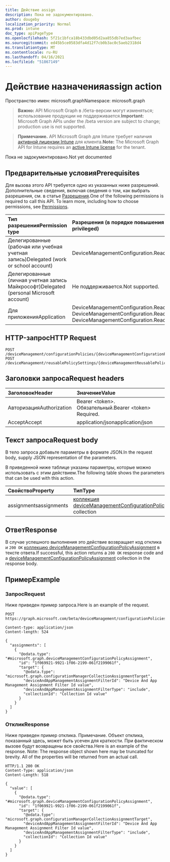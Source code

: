 ```yaml
---
title: Действие assign
description: Пока не задокументировано.
author: dougeby
localization_priority: Normal
ms.prod: intune
doc_type: apiPageType
ms.openlocfilehash: 5f21c1bfca18b433dbd05d2aa855db7ed3aafbec
ms.sourcegitcommit: ed45b5ce0583dfa4d12f7cb0b3ac0c5aeb2318d4
ms.translationtype: MT
ms.contentlocale: ru-RU
ms.lasthandoff: 04/16/2021
ms.locfileid: "51867149"
---
```

# <a name="assign-action"></a><span data-ttu-id="b2681-103">Действие назначения</span><span class="sxs-lookup"><span data-stu-id="b2681-103">assign action</span></span>

<span data-ttu-id="b2681-104">Пространство имен: microsoft.graph</span><span class="sxs-lookup"><span data-stu-id="b2681-104">Namespace: microsoft.graph</span></span>

> <span data-ttu-id="b2681-105">**Важно:** API Microsoft Graph в /бета-версии могут изменяться; использование продукции не поддерживается.</span><span class="sxs-lookup"><span data-stu-id="b2681-105">**Important:** Microsoft Graph APIs under the /beta version are subject to change; production use is not supported.</span></span>

> <span data-ttu-id="b2681-106">**Примечание.** API Microsoft Graph для Intune требует наличия [активной лицензии Intune](https://go.microsoft.com/fwlink/?linkid=839381) для клиента.</span><span class="sxs-lookup"><span data-stu-id="b2681-106">**Note:** The Microsoft Graph API for Intune requires an [active Intune license](https://go.microsoft.com/fwlink/?linkid=839381) for the tenant.</span></span>

<span data-ttu-id="b2681-107">Пока не задокументировано.</span><span class="sxs-lookup"><span data-stu-id="b2681-107">Not yet documented</span></span>

## <a name="prerequisites"></a><span data-ttu-id="b2681-108">Предварительные условия</span><span class="sxs-lookup"><span data-stu-id="b2681-108">Prerequisites</span></span>
<span data-ttu-id="b2681-p101">Для вызова этого API требуется одно из указанных ниже разрешений. Дополнительные сведения, включая сведения о том, как выбрать разрешения, см. в статье [Разрешения](/graph/permissions-reference).</span><span class="sxs-lookup"><span data-stu-id="b2681-p101">One of the following permissions is required to call this API. To learn more, including how to choose permissions, see [Permissions](/graph/permissions-reference).</span></span>

|<span data-ttu-id="b2681-111">Тип разрешения</span><span class="sxs-lookup"><span data-stu-id="b2681-111">Permission type</span></span>|<span data-ttu-id="b2681-112">Разрешения (в порядке повышения привилегий)</span><span class="sxs-lookup"><span data-stu-id="b2681-112">Permissions (from least to most privileged)</span></span>|
|:---|:---|
|<span data-ttu-id="b2681-113">Делегированные (рабочая или учебная учетная запись)</span><span class="sxs-lookup"><span data-stu-id="b2681-113">Delegated (work or school account)</span></span>|<span data-ttu-id="b2681-114">DeviceManagementConfiguration.ReadWrite.All</span><span class="sxs-lookup"><span data-stu-id="b2681-114">DeviceManagementConfiguration.ReadWrite.All</span></span>|
|<span data-ttu-id="b2681-115">Делегированные (личная учетная запись Майкрософт)</span><span class="sxs-lookup"><span data-stu-id="b2681-115">Delegated (personal Microsoft account)</span></span>|<span data-ttu-id="b2681-116">Не поддерживается.</span><span class="sxs-lookup"><span data-stu-id="b2681-116">Not supported.</span></span>|
|<span data-ttu-id="b2681-117">Для приложения</span><span class="sxs-lookup"><span data-stu-id="b2681-117">Application</span></span>|<span data-ttu-id="b2681-118">DeviceManagementConfiguration.Read.All, DeviceManagementConfiguration.ReadWrite.All</span><span class="sxs-lookup"><span data-stu-id="b2681-118">DeviceManagementConfiguration.Read.All, DeviceManagementConfiguration.ReadWrite.All</span></span>|

## <a name="http-request"></a><span data-ttu-id="b2681-119">HTTP-запрос</span><span class="sxs-lookup"><span data-stu-id="b2681-119">HTTP Request</span></span>
<!-- {
  "blockType": "ignored"
}
-->
``` http
POST /deviceManagement/configurationPolicies/{deviceManagementConfigurationPolicyId}/assign
POST /deviceManagement/reusablePolicySettings/{deviceManagementReusablePolicySettingId}/referencingConfigurationPolicies/{deviceManagementConfigurationPolicyId}/assign
```

## <a name="request-headers"></a><span data-ttu-id="b2681-120">Заголовки запроса</span><span class="sxs-lookup"><span data-stu-id="b2681-120">Request headers</span></span>
|<span data-ttu-id="b2681-121">Заголовок</span><span class="sxs-lookup"><span data-stu-id="b2681-121">Header</span></span>|<span data-ttu-id="b2681-122">Значение</span><span class="sxs-lookup"><span data-stu-id="b2681-122">Value</span></span>|
|:---|:---|
|<span data-ttu-id="b2681-123">Авторизация</span><span class="sxs-lookup"><span data-stu-id="b2681-123">Authorization</span></span>|<span data-ttu-id="b2681-124">Bearer &lt;token&gt;. Обязательный.</span><span class="sxs-lookup"><span data-stu-id="b2681-124">Bearer &lt;token&gt; Required.</span></span>|
|<span data-ttu-id="b2681-125">Accept</span><span class="sxs-lookup"><span data-stu-id="b2681-125">Accept</span></span>|<span data-ttu-id="b2681-126">application/json</span><span class="sxs-lookup"><span data-stu-id="b2681-126">application/json</span></span>|

## <a name="request-body"></a><span data-ttu-id="b2681-127">Текст запроса</span><span class="sxs-lookup"><span data-stu-id="b2681-127">Request body</span></span>
<span data-ttu-id="b2681-128">В тело запроса добавьте параметры в формате JSON.</span><span class="sxs-lookup"><span data-stu-id="b2681-128">In the request body, supply JSON representation of the parameters.</span></span>

<span data-ttu-id="b2681-129">В приведенной ниже таблице указаны параметры, которые можно использовать с этим действием.</span><span class="sxs-lookup"><span data-stu-id="b2681-129">The following table shows the parameters that can be used with this action.</span></span>

|<span data-ttu-id="b2681-130">Свойство</span><span class="sxs-lookup"><span data-stu-id="b2681-130">Property</span></span>|<span data-ttu-id="b2681-131">Тип</span><span class="sxs-lookup"><span data-stu-id="b2681-131">Type</span></span>|<span data-ttu-id="b2681-132">Описание</span><span class="sxs-lookup"><span data-stu-id="b2681-132">Description</span></span>|
|:---|:---|:---|
|<span data-ttu-id="b2681-133">assignments</span><span class="sxs-lookup"><span data-stu-id="b2681-133">assignments</span></span>|<span data-ttu-id="b2681-134">[коллекция deviceManagementConfigurationPolicyAssignment](../resources/intune-deviceconfigv2-devicemanagementconfigurationpolicyassignment.md)</span><span class="sxs-lookup"><span data-stu-id="b2681-134">[deviceManagementConfigurationPolicyAssignment](../resources/intune-deviceconfigv2-devicemanagementconfigurationpolicyassignment.md) collection</span></span>|<span data-ttu-id="b2681-135">Пока не задокументировано.</span><span class="sxs-lookup"><span data-stu-id="b2681-135">Not yet documented</span></span>|



## <a name="response"></a><span data-ttu-id="b2681-136">Ответ</span><span class="sxs-lookup"><span data-stu-id="b2681-136">Response</span></span>
<span data-ttu-id="b2681-137">В случае успешного выполнения это действие возвращает код отклика и `200 OK` [коллекцию deviceManagementConfigurationPolicyAssignment](../resources/intune-deviceconfigv2-devicemanagementconfigurationpolicyassignment.md) в тексте ответа.</span><span class="sxs-lookup"><span data-stu-id="b2681-137">If successful, this action returns a `200 OK` response code and a [deviceManagementConfigurationPolicyAssignment](../resources/intune-deviceconfigv2-devicemanagementconfigurationpolicyassignment.md) collection in the response body.</span></span>

## <a name="example"></a><span data-ttu-id="b2681-138">Пример</span><span class="sxs-lookup"><span data-stu-id="b2681-138">Example</span></span>

### <a name="request"></a><span data-ttu-id="b2681-139">Запрос</span><span class="sxs-lookup"><span data-stu-id="b2681-139">Request</span></span>
<span data-ttu-id="b2681-140">Ниже приведен пример запроса.</span><span class="sxs-lookup"><span data-stu-id="b2681-140">Here is an example of the request.</span></span>
``` http
POST https://graph.microsoft.com/beta/deviceManagement/configurationPolicies/{deviceManagementConfigurationPolicyId}/assign

Content-type: application/json
Content-length: 524

{
  "assignments": [
    {
      "@odata.type": "#microsoft.graph.deviceManagementConfigurationPolicyAssignment",
      "id": "1f069921-9921-1f06-2199-061f2199061f",
      "target": {
        "@odata.type": "microsoft.graph.configurationManagerCollectionAssignmentTarget",
        "deviceAndAppManagementAssignmentFilterId": "Device And App Management Assignment Filter Id value",
        "deviceAndAppManagementAssignmentFilterType": "include",
        "collectionId": "Collection Id value"
      }
    }
  ]
}
```

### <a name="response"></a><span data-ttu-id="b2681-141">Отклик</span><span class="sxs-lookup"><span data-stu-id="b2681-141">Response</span></span>
<span data-ttu-id="b2681-p102">Ниже приведен пример отклика. Примечание. Объект отклика, показанный здесь, может быть усечен для краткости. При фактическом вызове будут возвращены все свойства.</span><span class="sxs-lookup"><span data-stu-id="b2681-p102">Here is an example of the response. Note: The response object shown here may be truncated for brevity. All of the properties will be returned from an actual call.</span></span>
``` http
HTTP/1.1 200 OK
Content-Type: application/json
Content-Length: 518

{
  "value": [
    {
      "@odata.type": "#microsoft.graph.deviceManagementConfigurationPolicyAssignment",
      "id": "1f069921-9921-1f06-2199-061f2199061f",
      "target": {
        "@odata.type": "microsoft.graph.configurationManagerCollectionAssignmentTarget",
        "deviceAndAppManagementAssignmentFilterId": "Device And App Management Assignment Filter Id value",
        "deviceAndAppManagementAssignmentFilterType": "include",
        "collectionId": "Collection Id value"
      }
    }
  ]
}
```




